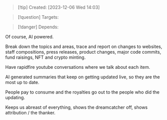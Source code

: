 
>[!tip] Created: [2023-12-06 Wed 14:03]

>[!question] Targets: 

>[!danger] Depends: 

Of course, AI powered.

Break down the topics and areas, trace and report on changes to websites, staff compositions, press releases, product changes, major code commits, fund raisings, NFT and crypto minting.

Have rapidfire youtube conversations where we talk about each item.

AI generated summaries that keep on getting updated live, so they are the most up to date.

People pay to consume and the royalties go out to the people who did the updating.

Keeps us abreast of everything, shows the dreamcatcher off, shows attribution / the thanker.